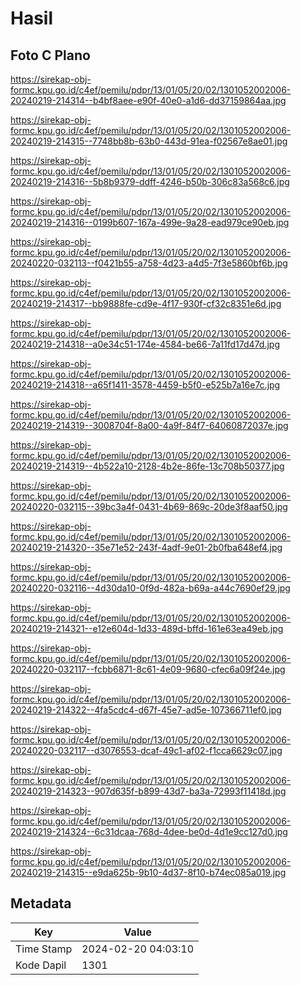 # Hasil

## Foto C Plano

https://sirekap-obj-formc.kpu.go.id/c4ef/pemilu/pdpr/13/01/05/20/02/1301052002006-20240219-214314--b4bf8aee-e90f-40e0-a1d6-dd37159864aa.jpg

https://sirekap-obj-formc.kpu.go.id/c4ef/pemilu/pdpr/13/01/05/20/02/1301052002006-20240219-214315--7748bb8b-63b0-443d-91ea-f02567e8ae01.jpg

https://sirekap-obj-formc.kpu.go.id/c4ef/pemilu/pdpr/13/01/05/20/02/1301052002006-20240219-214316--5b8b9379-ddff-4246-b50b-306c83a568c6.jpg

https://sirekap-obj-formc.kpu.go.id/c4ef/pemilu/pdpr/13/01/05/20/02/1301052002006-20240219-214316--0199b607-167a-499e-9a28-ead979ce90eb.jpg

https://sirekap-obj-formc.kpu.go.id/c4ef/pemilu/pdpr/13/01/05/20/02/1301052002006-20240220-032113--f0421b55-a758-4d23-a4d5-7f3e5860bf6b.jpg

https://sirekap-obj-formc.kpu.go.id/c4ef/pemilu/pdpr/13/01/05/20/02/1301052002006-20240219-214317--bb9888fe-cd9e-4f17-930f-cf32c8351e6d.jpg

https://sirekap-obj-formc.kpu.go.id/c4ef/pemilu/pdpr/13/01/05/20/02/1301052002006-20240219-214318--a0e34c51-174e-4584-be66-7a11fd17d47d.jpg

https://sirekap-obj-formc.kpu.go.id/c4ef/pemilu/pdpr/13/01/05/20/02/1301052002006-20240219-214318--a65f1411-3578-4459-b5f0-e525b7a16e7c.jpg

https://sirekap-obj-formc.kpu.go.id/c4ef/pemilu/pdpr/13/01/05/20/02/1301052002006-20240219-214319--3008704f-8a00-4a9f-84f7-64060872037e.jpg

https://sirekap-obj-formc.kpu.go.id/c4ef/pemilu/pdpr/13/01/05/20/02/1301052002006-20240219-214319--4b522a10-2128-4b2e-86fe-13c708b50377.jpg

https://sirekap-obj-formc.kpu.go.id/c4ef/pemilu/pdpr/13/01/05/20/02/1301052002006-20240220-032115--39bc3a4f-0431-4b69-869c-20de3f8aaf50.jpg

https://sirekap-obj-formc.kpu.go.id/c4ef/pemilu/pdpr/13/01/05/20/02/1301052002006-20240219-214320--35e71e52-243f-4adf-9e01-2b0fba648ef4.jpg

https://sirekap-obj-formc.kpu.go.id/c4ef/pemilu/pdpr/13/01/05/20/02/1301052002006-20240220-032116--4d30da10-0f9d-482a-b69a-a44c7690ef29.jpg

https://sirekap-obj-formc.kpu.go.id/c4ef/pemilu/pdpr/13/01/05/20/02/1301052002006-20240219-214321--e12e604d-1d33-489d-bffd-161e63ea49eb.jpg

https://sirekap-obj-formc.kpu.go.id/c4ef/pemilu/pdpr/13/01/05/20/02/1301052002006-20240220-032117--fcbb6871-8c61-4e09-9680-cfec6a09f24e.jpg

https://sirekap-obj-formc.kpu.go.id/c4ef/pemilu/pdpr/13/01/05/20/02/1301052002006-20240219-214322--4fa5cdc4-d67f-45e7-ad5e-107366711ef0.jpg

https://sirekap-obj-formc.kpu.go.id/c4ef/pemilu/pdpr/13/01/05/20/02/1301052002006-20240220-032117--d3076553-dcaf-49c1-af02-f1cca6629c07.jpg

https://sirekap-obj-formc.kpu.go.id/c4ef/pemilu/pdpr/13/01/05/20/02/1301052002006-20240219-214323--907d635f-b899-43d7-ba3a-72993f11418d.jpg

https://sirekap-obj-formc.kpu.go.id/c4ef/pemilu/pdpr/13/01/05/20/02/1301052002006-20240219-214324--6c31dcaa-768d-4dee-be0d-4d1e9cc127d0.jpg

https://sirekap-obj-formc.kpu.go.id/c4ef/pemilu/pdpr/13/01/05/20/02/1301052002006-20240219-214315--e9da625b-9b10-4d37-8f10-b74ec085a019.jpg


## Metadata

| Key        | Value               |
| ---------- | ------------------- |
| Time Stamp | 2024-02-20 04:03:10 |
| Kode Dapil | 1301                |



